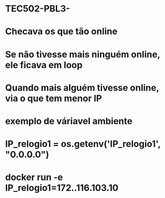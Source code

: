 # TEC502-PBL3-

# Checava os que tão online
# Se não tivesse mais ninguém online, ele ficava em loop
# Quando mais alguém tivesse online, via o que tem menor IP










# exemplo de váriavel ambiente
# IP_relogio1 = os.getenv('IP_relogio1', "0.0.0.0")
# docker run -e IP_relogio1=172..116.103.10